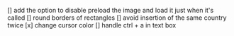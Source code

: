 [] add the option to disable preload the image and load it just when it's called
[] round borders of rectangles
[] avoid insertion of the same country twice
[x] change cursor color
[] handle ctrl + a in text box